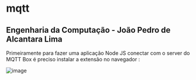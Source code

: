 # mqtt

## Engenharia da Computação - João Pedro de Alcantara Lima

Primeiramente para fazer uma aplicação Node JS conectar com o server do MQTT Box é preciso instalar a extensão no navegador :

![image](https://user-images.githubusercontent.com/84744587/206017817-102e88ab-31e2-47bd-8351-e4bb14a1f9bf.png)
